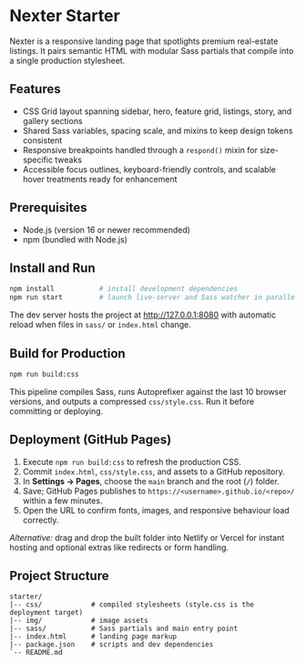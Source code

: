 # Nexter Starter

Nexter is a responsive landing page that spotlights premium real-estate listings. It pairs semantic HTML with modular Sass partials that compile into a single production stylesheet.

## Features

- CSS Grid layout spanning sidebar, hero, feature grid, listings, story, and gallery sections
- Shared Sass variables, spacing scale, and mixins to keep design tokens consistent
- Responsive breakpoints handled through a `respond()` mixin for size-specific tweaks
- Accessible focus outlines, keyboard-friendly controls, and scalable hover treatments ready for enhancement

## Prerequisites

- Node.js (version 16 or newer recommended)
- npm (bundled with Node.js)

## Install and Run

```bash
npm install           # install development dependencies
npm run start         # launch live-server and Sass watcher in parallel
```

The dev server hosts the project at http://127.0.0.1:8080 with automatic reload when files in `sass/` or `index.html` change.

## Build for Production

```bash
npm run build:css
```

This pipeline compiles Sass, runs Autoprefixer against the last 10 browser versions, and outputs a compressed `css/style.css`. Run it before committing or deploying.

## Deployment (GitHub Pages)

1. Execute `npm run build:css` to refresh the production CSS.
2. Commit `index.html`, `css/style.css`, and assets to a GitHub repository.
3. In **Settings -> Pages**, choose the `main` branch and the root (`/`) folder.
4. Save; GitHub Pages publishes to `https://<username>.github.io/<repo>/` within a few minutes.
5. Open the URL to confirm fonts, images, and responsive behaviour load correctly.

_Alternative:_ drag and drop the built folder into Netlify or Vercel for instant hosting and optional extras like redirects or form handling.

## Project Structure

```
starter/
|-- css/            # compiled stylesheets (style.css is the deployment target)
|-- img/            # image assets
|-- sass/           # Sass partials and main entry point
|-- index.html      # landing page markup
|-- package.json    # scripts and dev dependencies
`-- README.md
```
